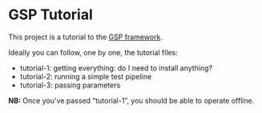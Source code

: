 GSP Tutorial
============

This project is a tutorial to the [GSP framework](https://github.com/twitwi/GSP).

Ideally you can follow, one by one, the tutorial files:
* tutorial-1: getting everything: do I need to install anything?
* tutorial-2: running a simple test pipeline
* tutorial-3: passing parameters

<b>NB:</b> Once you've passed “tutorial-1”, you should be able to operate offline.

